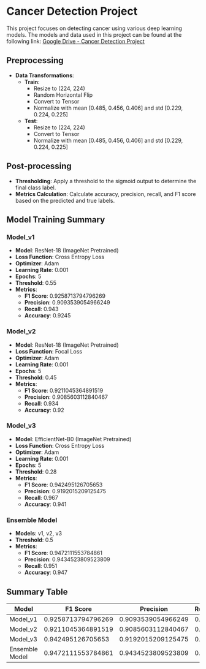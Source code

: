 # Cancer Detection Project

This project focuses on detecting cancer using various deep learning models. The models and data used in this project can be found at the following link:
[Google Drive - Cancer Detection Project](https://drive.google.com/drive/folders/1pmu139n2qBkxdw46nkIdDuYNMXN3pEe9?usp=sharing)

## Preprocessing
- **Data Transformations**:
  - **Train**:
    - Resize to (224, 224)
    - Random Horizontal Flip
    - Convert to Tensor
    - Normalize with mean [0.485, 0.456, 0.406] and std [0.229, 0.224, 0.225]
  - **Test**:
    - Resize to (224, 224)
    - Convert to Tensor
    - Normalize with mean [0.485, 0.456, 0.406] and std [0.229, 0.224, 0.225]

## Post-processing
- **Thresholding**: Apply a threshold to the sigmoid output to determine the final class label.
- **Metrics Calculation**: Calculate accuracy, precision, recall, and F1 score based on the predicted and true labels.

## Model Training Summary

### Model_v1
- **Model**: ResNet-18 (ImageNet Pretrained)
- **Loss Function**: Cross Entropy Loss
- **Optimizer**: Adam
- **Learning Rate**: 0.001
- **Epochs**: 5
- **Threshold**: 0.55
- **Metrics**:
  - **F1 Score**: 0.9258713794796269
  - **Precision**: 0.9093539054966249
  - **Recall**: 0.943
  - **Accuracy**: 0.9245

### Model_v2
- **Model**: ResNet-18 (ImageNet Pretrained)
- **Loss Function**: Focal Loss
- **Optimizer**: Adam
- **Learning Rate**: 0.001
- **Epochs**: 5
- **Threshold**: 0.45
- **Metrics**:
  - **F1 Score**: 0.9211045364891519
  - **Precision**: 0.9085603112840467
  - **Recall**: 0.934
  - **Accuracy**: 0.92

### Model_v3
- **Model**: EfficientNet-B0 (ImageNet Pretrained)
- **Loss Function**: Cross Entropy Loss
- **Optimizer**: Adam
- **Learning Rate**: 0.001
- **Epochs**: 5
- **Threshold**: 0.28
- **Metrics**:
  - **F1 Score**: 0.942495126705653
  - **Precision**: 0.9192015209125475
  - **Recall**: 0.967
  - **Accuracy**: 0.941

### Ensemble Model
- **Models**: v1, v2, v3
- **Threshold**: 0.5
- **Metrics**:
  - **F1 Score**: 0.9472111553784861
  - **Precision**: 0.9434523809523809
  - **Recall**: 0.951
  - **Accuracy**: 0.947

## Summary Table

| Model           | F1 Score          | Precision         | Recall           | Accuracy         | Threshold |
|-----------------|-------------------|-------------------|------------------|------------------|-----------|
| Model_v1        | 0.9258713794796269| 0.9093539054966249| 0.943            | 0.9245           | 0.55      |
| Model_v2        | 0.9211045364891519| 0.9085603112840467| 0.934            | 0.92             | 0.45      |
| Model_v3        | 0.942495126705653 | 0.9192015209125475| 0.967            | 0.941            | 0.28      |
| Ensemble Model  | 0.9472111553784861| 0.9434523809523809| 0.951            | 0.947            | 0.5       |